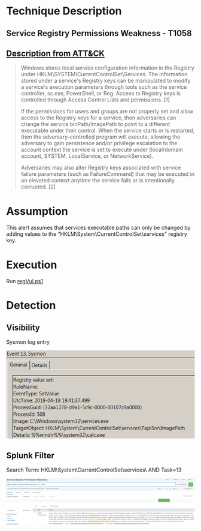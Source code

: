 # Technique Description
## Service Registry Permissions Weakness - T1058
## [Description from ATT&CK](https://attack.mitre.org/techniques/T1058/)
<blockquote>
Windows stores local service configuration information in the Registry under HKLM\SYSTEM\CurrentControlSet\Services. The information stored under a service's Registry keys can be manipulated to modify a service's execution parameters through tools such as the service controller, sc.exe, PowerShell, or Reg. Access to Registry keys is controlled through Access Control Lists and permissions. [1]

If the permissions for users and groups are not properly set and allow access to the Registry keys for a service, then adversaries can change the service binPath/ImagePath to point to a different executable under their control. When the service starts or is restarted, then the adversary-controlled program will execute, allowing the adversary to gain persistence and/or privilege escalation to the account context the service is set to execute under (local/domain account, SYSTEM, LocalService, or NetworkService).

Adversaries may also alter Registry keys associated with service failure parameters (such as FailureCommand) that may be executed in an elevated context anytime the service fails or is intentionally corrupted. [2]
</blockquote>

# Assumption
This alert assumes that services executable paths can only be changed by adding values to the “HKLM\System\CurrentControlSet\services” registry key.

# Execution
Run [regVul.ps1](/Scripts/regVuln.ps1)

# Detection

## Visibility
Sysmon log entry

![alt text](pictures/registryWeak.png)

## Splunk Filter
Search Term: HKLM\\System\\CurrentControlSet\\services\\ AND Task=13

![alt text](pictures/registryWeakAlert.png)
